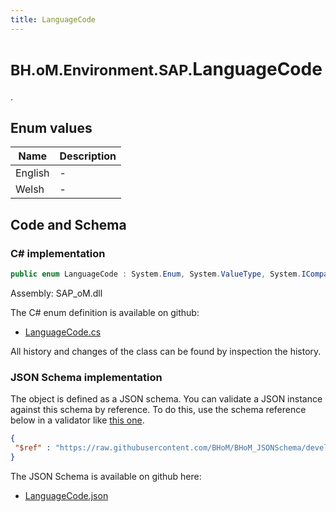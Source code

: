 ```yaml
---
title: LanguageCode
---
```


# <small>BH.oM.Environment.SAP.</small>**LanguageCode**

.

## Enum values

| Name            | Description                                                    |
|-----------------|----------------------------------------------------------------|
| English |  -  |
| Welsh |  -  |


## Code and Schema

### C# implementation

``` C# title="C#"
public enum LanguageCode : System.Enum, System.ValueType, System.IComparable, System.ISpanFormattable, System.IFormattable, System.IConvertible
```

Assembly: SAP_oM.dll

The C# enum definition is available on github:

- [LanguageCode.cs](https://github.com/BHoM/SAP_Toolkit/blob/develop/SAP_oM/Enums\LanguageCode.cs)

All history and changes of the class can be found by inspection the history.
### JSON Schema implementation

The object is defined as a JSON schema. You can validate a JSON instance against this schema by reference. To do this, use the schema reference below in a validator like [this one](https://www.jsonschemavalidator.net/).

``` json title="JSON Schema"
{
 "$ref" : "https://raw.githubusercontent.com/BHoM/BHoM_JSONSchema/develop/SAP_oM/SAP/LanguageCode.json"
}
```

The JSON Schema is available on github here:

- [LanguageCode.json](https://github.com/BHoM/BHoM_JSONSchema/blob/develop/SAP_oM/SAP/LanguageCode.json)
